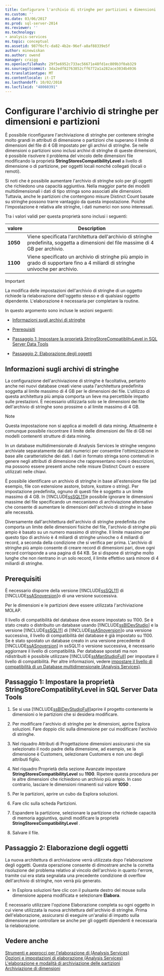 ```yaml
---
title: Configurare l'archivio di stringhe per partizioni e dimensioni | Microsoft Docs
ms.custom: ''
ms.date: 03/06/2017
ms.prod: sql-server-2014
ms.reviewer: ''
ms.technology:
- analysis-services
ms.topic: conceptual
ms.assetid: 987f6cfc-da82-4b2e-96ef-a8af88339e5f
author: minewiskan
ms.author: owend
manager: craigg
ms.openlocfilehash: 29f5e6952c733ac56671e48fd1ec809b3f0ab329
ms.sourcegitcommit: 3da2edf82763852cff6772a1a282ace3034b4936
ms.translationtype: MT
ms.contentlocale: it-IT
ms.lasthandoff: 10/02/2018
ms.locfileid: "48060391"
---
```

# <a name="configure-string-storage-for-dimensions-and-partitions"></a>Configurare l'archivio di stringhe per dimensioni e partizioni
  È possibile riconfigurare l'archiviazione di stringhe per contenere stringhe molto grandi in attributi di dimensione o partizioni che superano il limite di dimensioni del file di 4 GB impostato per gli archivi di stringhe. Se nelle dimensioni o partizioni sono inclusi archivi di stringhe di queste dimensioni, è possibile risolvere il problema del vincolo delle dimensioni file modificando la proprietà **StringStoresCompatibilityLevel** a livello di dimensione o di partizione, per oggetti locali nonché collegati (locali o remoti).  
  
 Si noti che è possibile aumentare l'archivio di stringhe solo per gli oggetti che richiedono una capacità aggiuntiva. Nella maggior parte dei modelli multidimensionali i dati di tipo stringa sono associati alle dimensioni. Tuttavia, anche le partizioni che contengono misure Distinct Count basate su stringhe possono trarre vantaggio da questa impostazione. Poiché l'impostazione è relativa alle stringhe, i dati numerici non sono interessati.  
  
 Tra i valori validi per questa proprietà sono inclusi i seguenti:  
  
|valore|Description|  
|-----------|-----------------|  
|**1050**|Viene specificata l'architettura dell'archivio di stringhe predefinita, soggetta a dimensioni del file massime di 4 GB per archivio.|  
|**1100**|Viene specificato un archivio di stringhe più ampio in grado di supportare fino a 4 miliardi di stringhe univoche per archivio.|  
  
> [!IMPORTANT]  
>  La modifica delle impostazioni dell'archivio di stringhe di un oggetto richiede la rielaborazione dell'oggetto stesso e di qualsiasi oggetto dipendente. L'elaborazione è necessaria per completare la routine.  
  
 In questo argomento sono incluse le sezioni seguenti:  
  
-   [Informazioni sugli archivi di stringhe](#bkmk_background)  
  
-   [Prerequisiti](#bkmk_prereq)  
  
-   [Passaggio 1: Impostare la proprietà StringStoreCompatiblityLevel in SQL Server Data Tools](#bkmk_step1)  
  
-   [Passaggio 2: Elaborazione degli oggetti](#bkmk_step2)  
  
##  <a name="bkmk_background"></a> Informazioni sugli archivi di stringhe  
 La configurazione dell'archiviazione di stringhe è facoltativa, pertanto anche nei nuovi database creati viene usata l'architettura predefinita soggetta al limite massimo di 4 GB per le dimensioni dei file. L'utilizzo di questa architettura più ampia comporta un lieve ma percettibile impatto sulle prestazioni. È necessario utilizzarla solo se le dimensioni dei file dell'archivio di stringhe sono prossime o al limite massimo di 4 GB.  
  
> [!NOTE]  
>  Questa impostazione non si applica ai modelli di data mining. Attualmente è comunque possibile riscontrare il limite delle dimensioni dei file di GB nei modelli contenenti strutture di data mining.  
  
 In un database multidimensionale di Analysis Services le stringhe vengono archiviate separatamente dai dati numerici per consentire l'ottimizzazione in base alle caratteristiche dei dati. I dati in formato stringa sono contenuti in genere negli attributi di dimensione che rappresentano nomi o descrizioni, ma possono essere presenti anche nelle misure Distinct Count o essere utilizzati nelle chiavi.  
  
 È possibile identificare un archivio di stringhe in base all'estensione file (ad esempio, file con estensione asstore, bstore, ksstore o string). Per impostazione predefinita, ognuno di questi file è soggetto a un limite massimo di 4 GB. In [!INCLUDE[ssSQL11](../../includes/sssql11-md.md)]è possibile ignorare le dimensioni massime del file specificando un meccanismo di archiviazione alternativo che consente di aumentare le dimensioni dell'archivio di stringhe in base alle necessità.  
  
 Diversamente dall'architettura dell'archivio di stringhe predefinita che comporta un limite delle dimensioni fisiche del file, l'archivio di stringhe più ampio è basato su un numero massimo di stringhe. Il limite massimo per questo tipo di archivio è 4 miliardi di stringhe univoche o 4 miliardi di record, a seconda della condizione che si verifica per prima. L'archivio di stringhe più ampio consente di creare record di dimensioni pari, dove ogni record corrisponde a una pagina di 64 KB. Se si dispone di stringhe molto lunghe che non rientrano in un solo record, il limite effettivo sarà minore di 4 miliardi di stringhe.  
  
##  <a name="bkmk_prereq"></a> Prerequisiti  
 È necessario disporre della versione [!INCLUDE[ssSQL11](../../includes/sssql11-md.md)] di [!INCLUDE[ssASnoversion](../../includes/ssasnoversion-md.md)]o di una versione successiva.  
  
 Per le dimensioni e le partizioni deve essere utilizzata l'archiviazione MOLAP.  
  
 Il livello di compatibilità del database deve essere impostato su 1100. Se è stato creato o distribuito un database usando [!INCLUDE[ssBIDevStudio](../../includes/ssbidevstudio-md.md)] e la versione [!INCLUDE[ssSQL11](../../includes/sssql11-md.md)] di [!INCLUDE[ssASnoversion](../../includes/ssasnoversion-md.md)]o una versione successiva, il livello di compatibilità del database è già impostato su 1100. Se è stato spostato un database creato in una versione precedente di [!INCLUDE[ssASnoversion](../../includes/ssasnoversion-md.md)] in ssSQL11 o versione successiva, è necessario aggiornare il livello di compatibilità. Per database spostati ma non ridistribuiti è possibile utilizzare [!INCLUDE[ssManStudioFull](../../includes/ssmanstudiofull-md.md)] per impostare il livello di compatibilità. Per altre informazioni, vedere [impostare il livello di compatibilità di un Database multidimensionale &#40;Analysis Services&#41;](compatibility-level-of-a-multidimensional-database-analysis-services.md).  
  
##  <a name="bkmk_step1"></a> Passaggio 1: Impostare la proprietà StringStoreCompatiblityLevel in SQL Server Data Tools  
  
1.  Se si usa [!INCLUDE[ssBIDevStudioFull](../../includes/ssbidevstudiofull-md.md)]aprire il progetto contenente le dimensioni o le partizioni che si desidera modificare.  
  
2.  Per modificare l'archivio di stringhe per le dimensioni, aprire Esplora soluzioni. Fare doppio clic sulla dimensione per cui modificare l'archivio di stringhe.  
  
3.  Nel riquadro Attributi di Progettazione dimensioni assicurarsi che sia selezionato il nodo padre della dimensione, ad esempio, se la dimensione è Customers, selezionare Customers e non uno degli attributi figlio.  
  
4.  Nel riquadro Proprietà della sezione Avanzate impostare **StringStoresCompatibilityLevel** su **1100**. Ripetere questa procedura per le altre dimensioni che richiedono un archivio più ampio. In caso contrario, lasciare le dimensioni rimanenti sul valore **1050** .  
  
5.  Per le partizioni, aprire un cubo da Esplora soluzioni.  
  
6.  Fare clic sulla scheda Partizioni.  
  
7.  Espandere la partizione, selezionare la partizione che richiede capacità di memoria aggiuntiva, quindi modificare la proprietà **StringStoresCompatibilityLevel** .  
  
8.  Salvare il file.  
  
##  <a name="bkmk_step2"></a> Passaggio 2: Elaborazione degli oggetti  
 La nuova architettura di archiviazione verrà utilizzata dopo l'elaborazione degli oggetti. Questa operazione consente di dimostrare anche la corretta risoluzione del problema relativo al vincolo dell'archivio in quanto l'errore, tramite cui era stata segnalata una precedente condizione di overflow dell'archivio di stringhe, non verrà più generato.  
  
-   In Esplora soluzioni fare clic con il pulsante destro del mouse sulla dimensione appena modificata e selezionare **Elabora**.  
  
 È necessario utilizzare l'opzione Elaborazione completa su ogni oggetto in cui viene utilizzata la nuova architettura dell'archivio di stringhe. Prima dell'elaborazione, assicurarsi di eseguire un'analisi di impatto sulla dimensione per controllare se anche per gli oggetti dipendenti è necessaria la rielaborazione.  
  
## <a name="see-also"></a>Vedere anche  
 [Strumenti e approcci per l'elaborazione di &#40;Analysis Services&#41;](tools-and-approaches-for-processing-analysis-services.md)   
 [Opzioni e impostazioni di elaborazione &#40;Analysis Services&#41;](processing-options-and-settings-analysis-services.md)   
 [L'elaborazione e modalità di archiviazione delle partizioni](../multidimensional-models-olap-logical-cube-objects/partitions-partition-storage-modes-and-processing.md)   
 [Archiviazione di dimensioni](../multidimensional-models-olap-logical-dimension-objects/dimensions-storage.md)  
  
  
